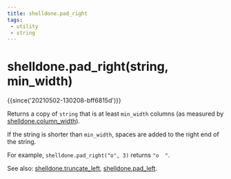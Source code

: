 ```yaml
---
title: shelldone.pad_right
tags:
 - utility
 - string
---
```

# shelldone.pad_right(string, min_width)

{{since('20210502-130208-bff6815d')}}

Returns a copy of `string` that is at least `min_width` columns
(as measured by [shelldone.column_width](column_width.md)).

If the string is shorter than `min_width`, spaces are added to
the right end of the string.

For example, `shelldone.pad_right("o", 3)` returns `"o  "`.

See also: [shelldone.truncate_left](truncate_left.md), [shelldone.pad_left](pad_left.md).



